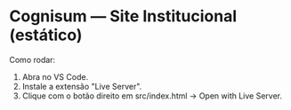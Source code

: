 ﻿# Cognisum — Site Institucional (estático)
Como rodar:
1) Abra no VS Code.
2) Instale a extensão "Live Server".
3) Clique com o botão direito em src/index.html → Open with Live Server.
